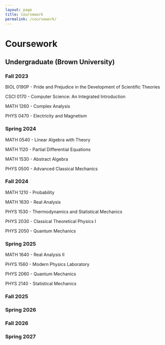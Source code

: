 ```yaml
---
layout: page
title: Coursework
permalink: /coursework/
---
```

# Coursework
## Undergraduate (Brown University)
### Fall 2023
BIOL 0190P - Pride and Prejudice in the Development of Scientific Theories

CSCI 0170 - Computer Science: An Integrated Introduction

MATH 1260 - Complex Analysis

PHYS 0470 - Electricity and Magnetism

### Spring 2024
MATH 0540 - Linear Algebra with Theory

MATH 1120 - Partial Differential Equations

MATH 1530 - Abstract Algebra

PHYS 0500 - Advanced Classical Mechanics

### Fall 2024
MATH 1210 - Probability

MATH 1630 - Real Analysis

PHYS 1530 - Thermodynamics and Statistical Mechanics

PHYS 2030 - Classical Theoretical Physics I

PHYS 2050 - Quantum Mechanics

### Spring 2025
MATH 1640 - Real Analysis II

PHYS 1560 - Modern Physics Laboratory

PHYS 2060 - Quantum Mechanics

PHYS 2140 - Statistical Mechanics

### Fall 2025
### Spring 2026
### Fall 2026
### Spring 2027
